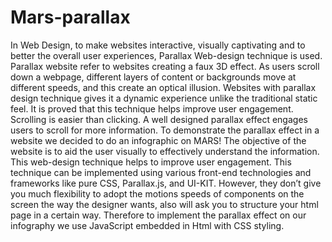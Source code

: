 # Mars-parallax


In Web Design, to make websites interactive, visually captivating and to better the overall user 
experiences, Parallax Web-design technique is used. Parallax website refer to websites creating a faux 
3D effect. As users scroll down a webpage, different layers of content or backgrounds move at different 
speeds, and this create an optical illusion.
Websites with parallax design technique gives it a dynamic experience unlike the traditional static feel. 
It is proved that this technique helps improve user engagement. Scrolling is easier than clicking. A well designed parallax effect engages users to scroll for more information.
To demonstrate the parallax effect in a website we decided to do an infographic on MARS! The objective of the 
website is to aid the user visually to effectively understand the information. This web-design technique helps to 
improve user engagement.
This technique can be implemented using various front-end technologies and frameworks like pure CSS, 
Parallax.js, and UI-KIT. However, they don’t give you much flexibility to adopt the motions speeds of 
components on the screen the way the designer wants, also will ask you to structure your html page in a certain 
way. Therefore to implement the parallax effect on our infography we use JavaScript embedded in Html with CSS 
styling.
